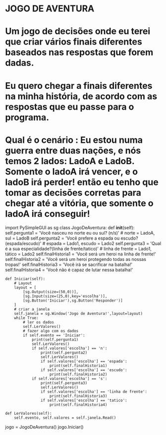 # JOGO DE AVENTURA
# Um jogo de decisões onde eu terei que criar vários finais diferentes baseados nas respostas que forem dadas.

# Eu quero chegar a finais diferentes na minha história, de acordo com as respostas que eu passe para o programa.

# Qual é o cenário : Eu estou numa guerra entre duas nações, e nós temos 2 lados: LadoA e LadoB. Somente o ladoA irá vencer, e o ladoB irá perder! então eu tenho que tomar as decisões corretas para chegar até a vitória, que somente o ladoA irá conseguir!

import PySimpleGUI as sg
class JogoDeAventura:
    def __init__(self):
        self.pergunta1 = 'Você nasceu no norte eu ou sul? (n/s)' # norte = LadoA, sul = LadoB
        self.pergunta2 = 'Você prefere a espada ou escudo? (espada/escudo)' # espada = Lado1, escudo = Lado2
        self.pergunta3 = 'Qual é a sua especialidade?(linha de frente/tatico)' # linha de frente = Lado1, tático = Lado2
        self.finalHistoria1 = 'Você será um heroi na linha de frente!'
        self.finalHistoria2 = 'Você será um heroi protegendo todas as nossas tropas!'
        self.finalHistoria3 = 'Você irá se sacrificar na batalha!'
        self.finalHistoria4 = 'Você não é capaz de lutar nessa batalha!'

        
    def Iniciar(self):
        # Layout
        layout = [
            [sg.Output(size=(50,0))],
            [sg.Input(size=(25,0),key='escolha')],
            [sg.Button('Iniciar'),sg.Button('Responder')]
        ]
        # criar a janela
        self.janela = sg.Window('Jogo de Aventura!',layout=layout)
        while True:
            # ler os dados
            self.LerValores()
            # fazer algo com os dados
            if self.evento == 'Iniciar':
                print(self.pergunta1)
                self.LerValores()
                if self.valores['escolha'] == 'n':
                    print(self.pergunta2)
                    self.LerValores()
                    if self.valores['escolha'] == 'espada':
                        print(self.finalHistoria1)
                    if self.valores['escolha'] == 'escudo':
                        print(self.finalHistoria2)
                if self.valores['escolha'] == 's':
                    print(self.pergunta3)
                    self.LerValores()
                    if self.valores['escolha'] == 'linha de frente':
                        print(self.finalHistoria3)
                    if self.valores['escolha'] == 'tatico':
                        print(self.finalHistoria4)
        
    def LerValores(self):
        self.evento, self.valores = self.janela.Read()

jogo = JogoDeAventura()
jogo.Iniciar() 
